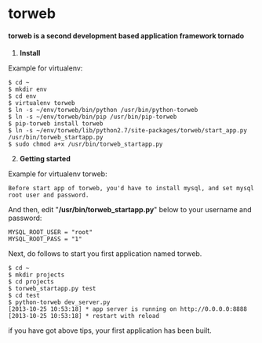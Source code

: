 # torweb

#### torweb is a second development based application framework tornado

1. **Install**

Example for virtualenv:

    $ cd ~
    $ mkdir env
    $ cd env
    $ virtualenv torweb
    $ ln -s ~/env/torweb/bin/python /usr/bin/python-torweb
    $ ln -s ~/env/torweb/bin/pip /usr/bin/pip-torweb
    $ pip-torweb install torweb
    $ ln -s ~/env/torweb/lib/python2.7/site-packages/torweb/start_app.py /usr/bin/torweb_startapp.py
    $ sudo chmod a+x /usr/bin/torweb_startapp.py


2. **Getting started**

Example for virtualenv torweb:
    
    Before start app of torweb, you'd have to install mysql, and set mysql root user and password.

And then, edit "**/usr/bin/torweb_startapp.py**" below to your username and password:

    MYSQL_ROOT_USER = "root"
    MYSQL_ROOT_PASS = "1"


Next, do follows to start you first application named torweb.

    $ cd ~
    $ mkdir projects
    $ cd projects
    $ torweb_startapp.py test
    $ cd test
    $ python-torweb dev_server.py
    [2013-10-25 10:53:18] * app server is running on http://0.0.0.0:8888
    [2013-10-25 10:53:18] * restart with reload

if you have got above tips, your first application has been built.
